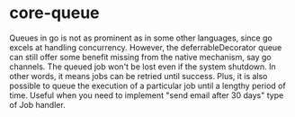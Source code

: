 # core-queue
Queues in go is not as prominent as in some other languages, since go excels
at handling concurrency. However, the deferrableDecorator queue can still offer some benefit
missing from the native mechanism, say go channels. The queued job won't be
lost even if the system shutdown. In other words, it means jobs can be retried
until success. Plus, it is also possible to queue the execution of a
particular job until a lengthy period of time. Useful when you need to
implement "send email after 30 days" type of Job handler.
